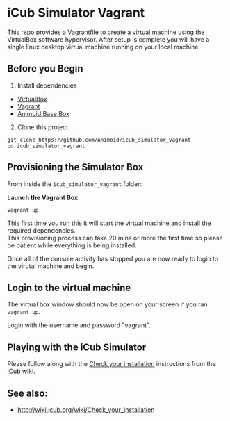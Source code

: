 # iCub Simulator Vagrant

This repo provides a Vagrantfile to create a virtual machine using the VirtualBox software hypervisor.
After setup is complete you will have a single linux desktop virtual machine running on your local machine.

## Before you Begin

1) Install dependencies

* [VirtualBox](https://www.virtualbox.org)
* [Vagrant](https://www.vagrantup.com)
* [Animoid Base Box](https://github.com/Animoid/base_box)

2) Clone this project

```
git clone https://github.com/Animoid/icub_simulator_vagrant
cd icub_simulator_vagrant
```

## Provisioning the Simulator Box

From inside the ```icub_simulator_vagrant``` folder:

**Launch the Vagrant Box**

```
vagrant up
```

This first time you run this it will start the virtual machine and install the required dependencies.  
This provisioning process can take 20 mins or more the first time so please be patient while everything is being installed.  

Once all of the console activity has stopped you are now ready to login to the virutal machine and begin.

## Login to the virtual machine

The virtual box window should now be open on your screen if you ran ```vagrant up```.  

Login with the username and password "vagrant".

## Playing with the iCub Simulator

Please follow along with the [Check your installation](http://wiki.icub.org/wiki/Check_your_installation) instructions from the iCub wiki.

## See also:

* http://wiki.icub.org/wiki/Check_your_installation
